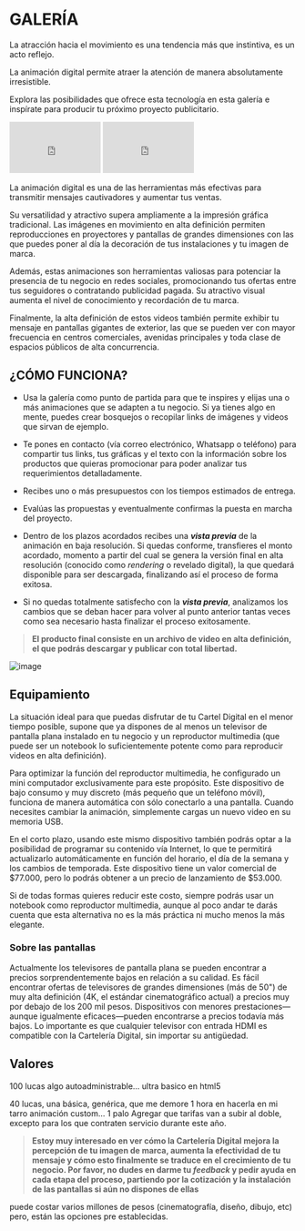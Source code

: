 # GALERÍA

La atracción hacia el movimiento es una tendencia más que instintiva, es un acto reflejo. 

La animación digital permite atraer la atención de manera absolutamente irresistible. 

Explora las posibilidades que ofrece esta tecnología en esta galería e inspírate para producir tu próximo proyecto publicitario.

<iframe src="https://player.vimeo.com/video/193567768?title=0&byline=0&portrait=0"   
width="160" height="90" frameborder="0" ></iframe>
<iframe src="https://player.vimeo.com/video/193567768?title=0&byline=0&portrait=0"   
width="160" height="90" frameborder="0" ></iframe>

La animación digital es una de las herramientas más efectivas para transmitir mensajes cautivadores y aumentar tus ventas.

Su versatilidad y atractivo supera ampliamente a la impresión gráfica tradicional. Las imágenes en movimiento en alta definición permiten reproducciones en proyectores y pantallas de grandes dimensiones con las que puedes poner al día la decoración de tus instalaciones y tu imagen de marca.

Además, estas animaciones son herramientas valiosas para potenciar la presencia de tu negocio en redes sociales, promocionando tus ofertas entre tus seguidores o contratando publicidad pagada. Su atractivo visual aumenta el nivel de conocimiento y recordación de tu marca.

Finalmente, la alta definición de estos videos también permite exhibir tu mensaje en pantallas gigantes de exterior, las que se pueden ver con mayor frecuencia en centros comerciales, avenidas principales y toda clase de espacios públicos de alta concurrencia. 

## ¿CÓMO FUNCIONA?
* Usa la galería como punto de partida para que te inspires y elijas una o más animaciones que se adapten a tu negocio. Si ya tienes algo en mente, puedes crear bosquejos o recopilar links de imágenes y videos que sirvan de ejemplo.

* Te pones en contacto (vía correo electrónico, Whatsapp o teléfono) para compartir tus links, tus gráficas y el texto con la información sobre los productos que quieras promocionar para poder analizar tus requerimientos detalladamente. 

* Recibes uno o más presupuestos con los tiempos estimados de entrega. 

* Evalúas las propuestas y eventualmente confirmas la puesta en marcha del proyecto.

* Dentro de los plazos acordados recibes una **_vista previa_** de la animación en baja resolución. Si quedas conforme, transfieres el monto acordado, momento a partir del cual se genera la versión final en alta resolución (conocido como _rendering_ o revelado digital), la que quedará disponible para ser descargada, finalizando así el proceso de forma exitosa.

* Si no quedas totalmente satisfecho con la **_vista previa_**, analizamos los cambios que se deban hacer para volver al punto anterior tantas veces como sea necesario hasta finalizar el proceso exitosamente.

> **El producto final consiste en un archivo de video en alta definición, el que podrás descargar y publicar con total libertad.**

![image](https://user-images.githubusercontent.com/16393716/62242266-c3101700-b3a8-11e9-8502-3f346cec7d1f.png)

## Equipamiento
La situación ideal para que puedas disfrutar de tu Cartel Digital en el menor tiempo posible, supone que ya dispones de al menos un televisor de pantalla plana instalado en tu negocio y un reproductor multimedia (que puede ser un notebook lo suficientemente potente como para reproducir videos en alta definición).

Para optimizar la función del reproductor multimedia, he configurado un mini computador exclusivamente para este propósito. Este dispositivo de bajo consumo y muy discreto (más pequeño que un teléfono móvil), funciona de manera automática con sólo conectarlo a una pantalla. Cuando necesites cambiar la animación, simplemente cargas un nuevo video en su memoria USB.

En el corto plazo, usando este mismo dispositivo también podrás optar a la posibilidad de programar su contenido vía Internet, lo que te permitirá actualizarlo automáticamente en función del horario, el día de la semana y los cambios de temporada. Este dispositivo tiene un valor comercial de $77.000, pero lo podrás obtener a un precio de lanzamiento de $53.000.

Si de todas formas quieres reducir este costo, siempre podrás usar un notebook como reproductor multimedia, aunque al poco andar te darás cuenta que esta alternativa no es la más práctica ni mucho menos la más elegante.

### Sobre las pantallas
Actualmente los televisores de pantalla plana se pueden encontrar a precios sorprendentemente bajos en relación a su calidad. Es fácil encontrar ofertas de televisores de grandes dimensiones (más de 50") de muy alta definición (4K, el estándar cinematográfico actual) a precios muy por debajo de los 200 mil pesos. Dispositivos con menores prestaciones—aunque igualmente eficaces—pueden encontrarse a precios todavía más bajos. Lo importante es que cualquier televisor con entrada HDMI es compatible con la Cartelería Digital, sin importar su antigüedad.

## Valores

100 lucas algo autoadministrable... ultra basico en html5

40 lucas, una básica, genérica, que me demore 1 hora en hacerla en mi tarro
animación custom... 1 palo
Agregar que tarifas van a subir al doble, excepto para los que contraten servicio durante este año.

> **Estoy muy interesado en ver cómo la Cartelería Digital mejora la percepción de tu imagen de marca, aumenta la efectividad de tu mensaje y cómo esto finalmente se traduce en el crecimiento de tu negocio. Por favor, no dudes en darme tu _feedback_ y pedir ayuda en cada etapa del proceso, partiendo por la cotización y la instalación de las pantallas si aún no dispones de ellas**


puede costar varios millones de pesos (cinematografía, diseño, dibujo, etc) pero, están las opciones pre establecidas.
